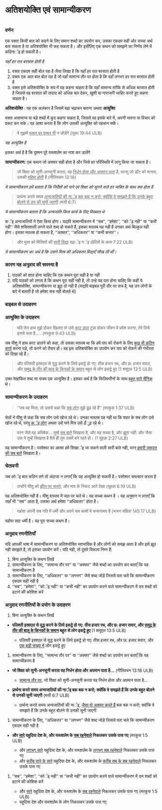 # अतिशयोक्ति एवं सामान्यीकरण

 #

### वर्णन

एक वक्ता किसी बात को कहने के लिए समान शब्दों का उपयोग कर, उसका एकदम सही ओर सच्चा अर्थ बता सकता है या अतिशयोक्ति भी कह सकता है। और इसीलिए एक कथन को समझने का निर्णय लेने में कठिनार्इ हो सकती है।

*यहाँ हर रात बरसात होती है*

1. वक्ता एकदम सही बोल रहा है जैसा लिखा है कि यहाँ हर रात बरसात होती है
1. वक्ता एक आत बात बोल रहा है जो वहाँ सामान्य तौर पर होता है कि वहाँ लगभग हर रात बरसात होती है
1. वक्ता इसे अतिशयोक्ति के रूप में यह कहना चाहता है कि यहाँ सामान्य तरीके से अधिक बरसात होती है जिससे वह बरसात की तादाद को अधिक बल देकर, खुशी या नाराजगी जाहिर करते हुए कहना चाहता है।

**अतिशयोक्ति** : यह एक अलंकार है जिसमें बढ़ा चढ़ाकर बताना अथवा **अत्युक्ति** 

वक्ता असामान्य या बड़े शब्दों में कुद कहना चाहता है, जिससे वह इसके बारे में, अपनी भावना या विचार को प्रकट कर सके। वह आशा करता है कि लोग उसकी अत्युक्ति को पहचान सकें।

>वे तुझमें <u>पत्थर पर पत्थर भी</u> न छोड़ेंगे (लूका 19:44 ULB)

*यह अत्युक्ति है* 

इसका अर्थ है है कि दुश्मन पूरे यरूशलेम का नाश कर डालेंगे

**सामान्यीकरण:** एक कथन जो अक्सर सही होता है और जिसे हर परिस्थिति में लागु किया जा सकता है।

>जो शिक्षा को सुनी-अनसुनी करता, वह <u>निर्धन होता और अपमान पाता</u> है,
>परन्तु जो डाँट को मानता, उसकी <u>महिमा होती</u> है (नीतिवचन 13:18)

*ये सामान्यीकरण हमें बताता है कि निर्देशों को पाने एवं शिक्षा को सुनने वाले हर व्यक्ति के साथ क्या होता है*

>प्रार्थना करते समय <u>अन्यजातियों की नार्इ बक बक न करो; क्योंकि वे समझते हैं कि उनके बहुत बोलने से उन की सुनी जाएगी</u> (मत्ती 6:7)

*ये सामान्यीकरण बताता है कि अन्यजाति किस कार्य के लिए विख्यात थे*

कर्इ अन्यजातियों ने ऐसा किया होगा। यद्यपि सामान्यीकरण में ‘‘सब’’, ‘‘हमेशा’’, ‘‘कोर्इ नही’’ या ‘‘कभी नही’’ जैसे शक्तिशाली लगने वाले शब्द हो सकते हैं, इसका मतलब यह नही है उनका अर्थ बिल्कुल वही होगा। इसका मतलब हो सकता है, ‘‘अक्सर’’, ‘‘अधिकतर’’ या ‘‘कभी कभार’’।

>और मूसा को मिस्रियों की <u>सारी विद्या</u> पढ़ार्इ गर्इ (प्रेरितों के काम 7:22 ULB)

*ये सामान्यीकरण का अर्थ है कि उसने मिस्र की अधिकतर विद्याएँ सीख ली थीं।*

### कारण यह अनुवाद की समस्या है

1. पाठकों को ज्ञात होना चाहिए कि एक कथन पूरा सही है या नही
1. यदि पाठकों को लगता है कि कथन पूरा सही नही है, तो उन्हे यह पता होना चाहिए कि कहीं ये अतिशयोक्ति, सामान्यीकरण या झूठ तो नही है (यद्यपि बाइबल पूरी तौर पर सच है, यह उन लोगों के बारे में बताती है जो हमेशा सच नही बोलते थे)

### बाइबल से उदाहरण

### अत्युक्ति के उदाहरण

>यदि तेरा हाथ तुझे ठोकर खिलाए तो उसे <u>काट डाल</u> टुंडा होकर जीवन में प्रवेश करना, तेरे लिये इससे भला है.....  (मरकुस 9:43 ULB)

जब यीशु ने हाथ काट डालने को कहा, तो उसका मतलब था कि हमें पाप को रोकने के लिए <u>कुछ भी कठिन कार्य</u> करना पड़े, तो करने को तैयार हों। वह इस अतिशयोक्ति का उपयोग कर पाप को रोकने की गंभीरता को दिखा रहे हैं।

>और पलिश्ती इस्राएल से युद्ध करने के लिये इकट्ठे हो गए: तीस हजार रथ, और छ: हजार सवार, और <u>समुद्र के तीर की बालू के किनकों के समान</u> बहुत से लोग इकट्ठे हुए (1 शमूएल 13:5 ULB)

उक्त रेखांकित शब्द सा वाक्य एक अत्युक्ति है। इसका अर्थ है कि फिलिस्तीनों के साथ <u>बहुत सारे सैनिक</u> थे।

### सामान्यीकरण के उदाहरण

>‘‘जब वह मिला, तो उससे कहा कि <u>सब लोग</u> तुझे ढूंढ रहे हैं’’ (मरकुस 1:37 ULB)

चेलों ने यीशु से कहा कि सब लोग उसे खोज रहे थे। उनका मतलब यह नही था कि शहर के सब लोग उसे खोज रहे थे, परंतु <u>कर्इ लोग</u> अथवा उसे घने मित्र उसे ढ़ँूढ़ रहे थे। 

>वरन जैसे वह अभिषेक... तुम्हें <u>सब बातें</u> सिखाता है, और यह सच्चा है, और झूठा नहीं: और जैसा उस ने तुम्हें सिखाया है वैसे ही तुम उसमें बने रहते हो। (1 यूहन्ना 2:27 ULB)

यह सामान्यीकरण है। परमेश्वर का आत्मा हमें सिखार्इ जा सकने वाली सारी बाते नही, वरन् <u>हमारी जरूरत की सब बातें</u> सिखाता है।

### चेतावनी

जब कोर्इ बात कठिन लगे तो अंदाजा न लगाएँ कि यह अत्युक्ति हो सकती है। परमेश्वर चमत्कार करता है

>उन्होंने यीशु को <u>झील पर चलते</u>, और नाव के निकट आते देखा (युहन्ना 6:19 ULB)

यह अतिशयोक्ति नही है। यीशु वास्तव में जल पर चले थे। यह सच्चा कथन है । यह अनुमान न लगाएँ कि जहाँ भी ‘‘सब’’ आता है, उसका अर्थ हमेशा ‘‘अधिकतर’’ होता है।

>यहोवा अपनी सब गति में धर्मी 
>और अपने सब कामों मे करूणामय है (भजन संहिता 145:17 ULB)

यहोवा सदा धर्मी है। यह पूरा सच्चा कथन है।

### अनुवाद रणनीतियाँ

यदि आपकी भाषा में सामान्यीकरण या अतिशयोक्ति स्वाभाविक है और लोगों को समझ आता है और इसे झूठ नही समझते हैं, तो इसका उपयोग करें। यदि नही, तो दूसरे विकल्प निम्न हैं:

1. बिना अत्युक्ति के कथन लिखें
1. सामान्यीकरण के लिए, ‘‘सामान्य तौर पर’’ या ‘‘अक्सर’’ जैसे शब्दों का उपयोग कर बताएँ कि यह सामान्यीकरण है
1. सामान्यीकरण के लिए, ‘‘अधिकतर’’ या ‘‘लगभग’’ जैसे शब्द जोड़ें जिससे पता चले कि सामान्यीकरण एकदम सही नही है
1. ‘‘सब’’, ‘‘हमेशा’’, ‘‘कोर्इ नही’’ या ‘‘कभी नही’’ का उपयोग करने वाले सामान्यीकरण में उन शब्दों को हटाने की कोशिश करें

### अनुवाद रणनीतियों के प्रयोग के उदाहरण

1. बिना अत्युक्ति के कथन लिखें

* **पलिश्ती इस्राएल से युद्ध करने के लिये इकट्ठे हो गए: तीस हजार रथ, और छ: हजार सवार, और <u>समुद्र के तीर की बालू के किनकों के समान</u> बहुत से लोग इकट्ठे हुए** (1 शमूएल 13:5 ULB)

	* पलिश्ती इस्राएल से युद्ध करने के लिये इकट्ठे हो गए: तीस हजार रथ, और छ: हजार सवार, और <u>एक बड़ी संख्या में</u> लोग इकट्ठे हुए

1. सामान्यीकरण के लिए, ‘‘सामान्य तौर पर’’ या ‘‘अक्सर’’ जैसे शब्दों का उपयोग कर बताएँ कि यह सामान्यीकरण है

* **जो शिक्षा को सुनी-अनसुनी करता वह निर्धन होता और अपमान पाता है...** (नीतिवचन 13:18 ULB)

	* <u>सामान्य तौर पर</u>, जो शिक्षा को सुनी-अनसुनी करता वह निर्धन होता और अपमान पाता है...

* **प्रार्थना करते समय अन्यजातियों की नार्इ बक बक न करो; क्योंकि वे समझते हैं कि उनके बहुत बोलने से उनकी सुनी जाएगी** (मत्ती 6:7 ULB)

	* प्रार्थना करते समय अन्यजातियों की नार्इ, <u>जैसा वो अक्सर करते हैं</u> बक बक न करो; क्योंकि वे समझते हैं कि उनके बहुत बोलने से उनकी सुनी जाएगी

1. सामान्यीकरण के लिए, ‘‘अधिकतर’’ या ‘‘लगभग’’ जैसे शब्द जोड़ें जिससे पता चले कि सामान्यीकरण एकदम सही नही है

* **और <u>सारे</u> यहूदिया देश के, और यरूशलेम के <u>सब रहनेवाले</u> निकलकर उसके पास गए** (मरकुस 1:5 ULB)

	* और <u>लगभग सारे</u> यहूदिया देश के, और यरूशलेम के <u>लगभग सब रहनेवाले</u> निकलकर उसके पास गए
	* और <u>करीब सारे के सारे</u> यहूदिया देश के, और यरूशलेम के <u>करीब सब के सब रहनेवाले</u> निकलकर उसके पास गए

1. ‘‘सब’’, ‘‘हमेशा’’, ‘‘कोर्इ नही’’ या ‘‘कभी नही’’ का उपयोग करने वाले सामान्यीकरण में उन शब्दों को हटाने की कोशिश करें

	* और <u>सारे</u> यहूदिया देश के, और यरूशलेम के <u>सब रहनेवाले</u> निकलकर उसके पास गए (मरकुस 1:5 ULB)
	* यहूदिया देश और यरूशलेम के लोग निकलकर उसके पास गए
